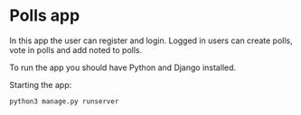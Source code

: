 # Polls app

In this app the user can register and login. Logged in users can create polls, vote in polls and add noted to polls.

To run the app you should have Python and Django installed. 

Starting the app:

    python3 manage.py runserver